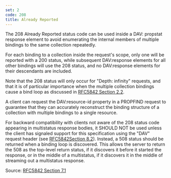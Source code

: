 ```yaml
---
set: 2
code: 208
title: Already Reported
---
```


The 208 Already Reported status code can be used inside a DAV: propstat
response element to avoid enumerating the internal members of multiple bindings
to the same collection repeatedly.

For each binding to a collection inside the request's scope, only one will be
reported with a 200 status, while subsequent DAV:response elements for all other
bindings will use the 208 status, and no DAV:response elements for their
descendants are included.

Note that the 208 status will only occur for "Depth: infinity" requests, and
that it is of particular importance when the multiple collection bindings cause
a bind loop as discussed in [RFC5842 Section 2.2][2].

A client can request the DAV:resource-id property in a PROPFIND request to
guarantee that they can accurately reconstruct the binding structure of a
collection with multiple bindings to a single resource.

For backward compatibility with clients not aware of the 208 status code
appearing in multistatus response bodies, it SHOULD NOT be used unless the
client has signaled support for this specification using the "DAV" request
header (see [RFC5842Section 8.2][3]). Instead, a 508 status should be
returned when a binding loop is discovered. This allows the server to return the
508 as the top-level return status, if it discovers it before it started the
response, or in the middle of a multistatus, if it discovers it in the middle of
streaming out a multistatus response.

Source: [RFC5842 Section 7.1][1]

[1]: <http://tools.ietf.org/html/rfc5842#section-7.1>
[2]: <http://tools.ietf.org/html/rfc5842#section-2.2>
[3]: <http://tools.ietf.org/html/rfc5842#section-8.2>